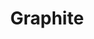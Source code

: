 ---
codehost: https://github.com/graphite-project
guide: https://github.com/graphite-project/graphite-project.github.io/tree/master/img
logohandle: graphiteapp
sort: graphite
title: Graphite
website: https://graphiteapp.org/
wikipedia: https://en.wikipedia.org/wiki/Graphite_(software)
---